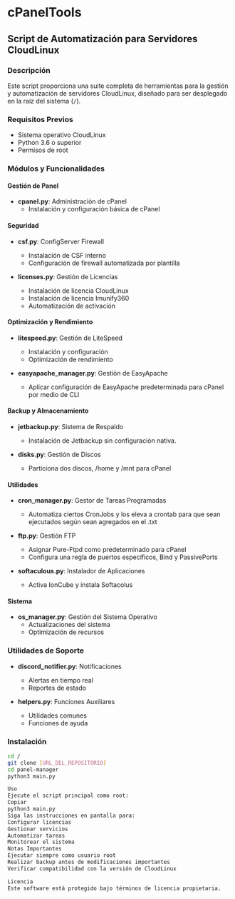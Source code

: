 # cPanelTools
## Script de Automatización para Servidores CloudLinux

### Descripción
Este script proporciona una suite completa de herramientas para la gestión y automatización de servidores CloudLinux, diseñado para ser desplegado en la raíz del sistema (`/`).

### Requisitos Previos
- Sistema operativo CloudLinux
- Python 3.6 o superior
- Permisos de root

### Módulos y Funcionalidades

#### Gestión de Panel
- **cpanel.py**: Administración de cPanel
  - Instalación y configuración básica de cPanel

#### Seguridad
- **csf.py**: ConfigServer Firewall
  - Instalación de CSF interno
  - Configuración de firewall automatizada por plantilla

- **licenses.py**: Gestión de Licencias
  - Instalación de licencia CloudLinux
  - Instalación de licencia Imunify360
  - Automatización de activación

#### Optimización y Rendimiento
- **litespeed.py**: Gestión de LiteSpeed
  - Instalación y configuración
  - Optimización de rendimiento

- **easyapache_manager.py**: Gestión de EasyApache
  - Aplicar configuración de EasyApache predeterminada para cPanel por medio de CLI
  
#### Backup y Almacenamiento
- **jetbackup.py**: Sistema de Respaldo
  - Instalación de Jetbackup sin configuración nativa.
    

- **disks.py**: Gestión de Discos
  - Particiona dos discos,  /home y /mnt para cPanel
    
#### Utilidades
- **cron_manager.py**: Gestor de Tareas Programadas
  - Automatiza ciertos CronJobs y los eleva a crontab para que sean ejecutados según sean agregados en el .txt


- **ftp.py**: Gestión FTP
  - Asignar Pure-Ftpd como predeterminado para cPanel
  - Configura una regla de puertos específicos, Bind y PassivePorts

- **softaculous.py**: Instalador de Aplicaciones
  - Activa IonCube y instala Softacolus

#### Sistema
- **os_manager.py**: Gestión del Sistema Operativo
  - Actualizaciones del sistema
  - Optimización de recursos

### Utilidades de Soporte
- **discord_notifier.py**: Notificaciones
  - Alertas en tiempo real
  - Reportes de estado

- **helpers.py**: Funciones Auxiliares
  - Utilidades comunes
  - Funciones de ayuda

### Instalación
```bash
cd /
git clone [URL_DEL_REPOSITORIO]
cd panel-manager
python3 main.py

Uso
Ejecute el script principal como root:
Copiar
python3 main.py
Siga las instrucciones en pantalla para:
Configurar licencias
Gestionar servicios
Automatizar tareas
Monitorear el sistema
Notas Importantes
Ejecutar siempre como usuario root
Realizar backup antes de modificaciones importantes
Verificar compatibilidad con la versión de CloudLinux

Licencia
Este software está protegido bajo términos de licencia propietaria.
